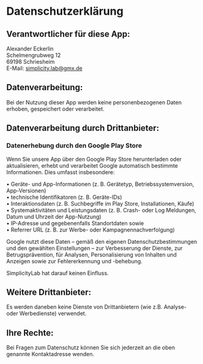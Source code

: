# Datenschutzerklärung

## Verantwortlicher für diese App:
Alexander Eckerlin  
Schelmengrubweg 12  
69198 Schriesheim  
E-Mail: simplicity.lab@gmx.de

## Datenverarbeitung:
Bei der Nutzung dieser App werden keine personenbezogenen Daten erhoben, gespeichert oder verarbeitet.

## Datenverarbeitung durch Drittanbieter:

### Datenerhebung durch den Google Play Store
Wenn Sie unsere App über den Google Play Store herunterladen oder aktualisieren, erhebt und verarbeitet Google automatisch bestimmte Informationen. Dies umfasst insbesondere:

• Geräte- und App-Informationen (z. B. Gerätetyp, Betriebssystemversion, App-Versionen)  
• technische Identifikatoren (z. B. Geräte-IDs)  
• Interaktionsdaten (z. B. Suchbegriffe im Play Store, Installationen, Käufe)  
• Systemaktivitäten und Leistungsdaten (z. B. Crash- oder Log Meldungen, Datum und Uhrzeit der App-Nutzung)  
• IP-Adresse und gegebenenfalls Standortdaten sowie  
• Referrer URL (z. B. zur Werbe- oder Kampagnennachverfolgung)  

Google nutzt diese Daten – gemäß den eigenen Datenschutzbestimmungen und den gewählten Einstellungen – zur Verbesserung der Dienste, zur Betrugsprävention, für Analysen, Personalisierung von Inhalten und Anzeigen sowie zur Fehlererkennung und -behebung.

SimplicityLab hat darauf keinen Einfluss.

## Weitere Drittanbieter:
Es werden daneben keine Dienste von Drittanbietern (wie z.B. Analyse- oder Werbedienste) verwendet.

## Ihre Rechte:
Bei Fragen zum Datenschutz können Sie sich jederzeit an die oben genannte Kontaktadresse wenden.
